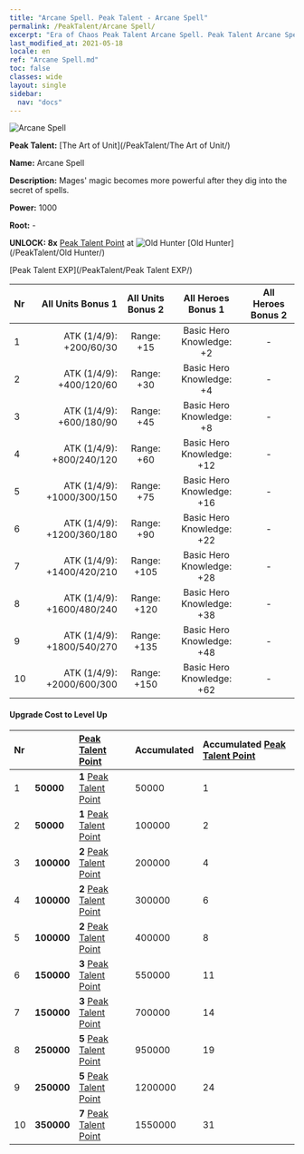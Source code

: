 ```yaml
---
title: "Arcane Spell. Peak Talent - Arcane Spell"
permalink: /PeakTalent/Arcane Spell/
excerpt: "Era of Chaos Peak Talent Arcane Spell. Peak Talent Arcane Spell. Arcane Spell"
last_modified_at: 2021-05-18
locale: en
ref: "Arcane Spell.md"
toc: false
classes: wide
layout: single
sidebar:
  nav: "docs"
---
```


  ![Arcane Spell](/images/pt/talent_2011.png)

  **Peak Talent:** [The Art of Unit](/PeakTalent/The Art of Unit/)

  **Name:** Arcane Spell

  **Description:** Mages' magic becomes more powerful after they dig into the secret of spells.

  **Power:** 1000

  **Root:** -

  **UNLOCK: 8x** [Peak Talent Point](/Items/con_934/) at ![Old Hunter](/images/pt/talent_2010.png) [Old Hunter](/PeakTalent/Old Hunter/)

  [Peak Talent EXP](/PeakTalent/Peak Talent EXP/)

  | Nr | All Units Bonus 1 | All Units Bonus 2 | All Heroes Bonus 1 | All Heroes Bonus 2 |
  |:---|--------------:|:-------------:|:-------------:|:-------------:|
  | 1 | ATK (1/4/9): +200/60/30 | Range: +15 | Basic Hero Knowledge: +2 | - |
  | 2 | ATK (1/4/9): +400/120/60 | Range: +30 | Basic Hero Knowledge: +4 | - |
  | 3 | ATK (1/4/9): +600/180/90 | Range: +45 | Basic Hero Knowledge: +8 | - |
  | 4 | ATK (1/4/9): +800/240/120 | Range: +60 | Basic Hero Knowledge: +12 | - |
  | 5 | ATK (1/4/9): +1000/300/150 | Range: +75 | Basic Hero Knowledge: +16 | - |
  | 6 | ATK (1/4/9): +1200/360/180 | Range: +90 | Basic Hero Knowledge: +22 | - |
  | 7 | ATK (1/4/9): +1400/420/210 | Range: +105 | Basic Hero Knowledge: +28 | - |
  | 8 | ATK (1/4/9): +1600/480/240 | Range: +120 | Basic Hero Knowledge: +38 | - |
  | 9 | ATK (1/4/9): +1800/540/270 | Range: +135 | Basic Hero Knowledge: +48 | - |
  | 10 | ATK (1/4/9): +2000/600/300 | Range: +150 | Basic Hero Knowledge: +62 | - |


#### Upgrade Cost to Level Up

  | Nr | <i class="fas fa-coins"/> | [Peak Talent Point](/Items/con_934/) | Accumulated <i class="fas fa-coins"/> | Accumulated [Peak Talent Point](/Items/con_934/) |
  |:---|:--------------|:-------------|:-------------|:-------------|
  | 1 | **50000** | **1** [Peak Talent Point](/Items/con_934/) | 50000 | 1 |
  | 2 | **50000** | **1** [Peak Talent Point](/Items/con_934/) | 100000 | 2 |
  | 3 | **100000** | **2** [Peak Talent Point](/Items/con_934/) | 200000 | 4 |
  | 4 | **100000** | **2** [Peak Talent Point](/Items/con_934/) | 300000 | 6 |
  | 5 | **100000** | **2** [Peak Talent Point](/Items/con_934/) | 400000 | 8 |
  | 6 | **150000** | **3** [Peak Talent Point](/Items/con_934/) | 550000 | 11 |
  | 7 | **150000** | **3** [Peak Talent Point](/Items/con_934/) | 700000 | 14 |
  | 8 | **250000** | **5** [Peak Talent Point](/Items/con_934/) | 950000 | 19 |
  | 9 | **250000** | **5** [Peak Talent Point](/Items/con_934/) | 1200000 | 24 |
  | 10 | **350000** | **7** [Peak Talent Point](/Items/con_934/) | 1550000 | 31 |
